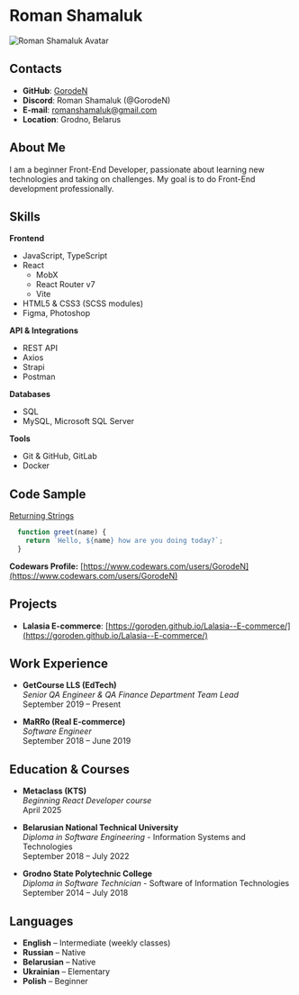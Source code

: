# Roman Shamaluk

![Roman Shamaluk Avatar](https://avatars.githubusercontent.com/u/31999126?v=4)


## Contacts

* **GitHub**: [GorodeN](https://github.com/GorodeN)
* **Discord**: Roman Shamaluk (@GorodeN)
* **E-mail**: [romanshamaluk@gmail.com](mailto:romanshamaluk@gmail.com)
* **Location**: Grodno, Belarus


## About Me

I am a beginner Front-End Developer, passionate about learning new technologies and taking on challenges. My goal is to do Front-End development professionally.


## Skills

**Frontend**
* JavaScript, TypeScript
* React
    * MobX
    * React Router v7
    * Vite
* HTML5 & CSS3 (SCSS modules)
* Figma, Photoshop

**API & Integrations**
* REST API
* Axios
* Strapi
* Postman

**Databases**
* SQL
* MySQL, Microsoft SQL Server

**Tools**
* Git & GitHub, GitLab
* Docker


## Code Sample
[Returning Strings](https://www.codewars.com/kata/55a70521798b14d4750000a4)
```javascript
  function greet(name) {
    return `Hello, ${name} how are you doing today?`;
  }
```

**Codewars Profile:**
[https://www.codewars.com/users/GorodeN](https://www.codewars.com/users/GorodeN)


## Projects

* **Lalasia E-commerce**: 
[https://goroden.github.io/Lalasia--E-commerce/](https://goroden.github.io/Lalasia--E-commerce/)


## Work Experience

* **GetCourse LLS (EdTech)**\
  *Senior QA Engineer & QA Finance Department Team Lead*\
  September 2019 – Present

* **MaRRo (Real E‑commerce)**\
  *Software Engineer*\
  September 2018 – June 2019


## Education & Courses

* **Metaclass (KTS)**\
  *Beginning React Developer course*\
  April 2025

* **Belarusian National Technical University**\
  *Diploma in Software Engineering* - Information Systems and Technologies\
  September 2018 – July 2022

* **Grodno State Polytechnic College**\
  *Diploma in Software Technician* - Software of Information Technologies\
  September 2014 – July 2018


## Languages

* **English** – Intermediate (weekly classes)
* **Russian** – Native
* **Belarusian** – Native
* **Ukrainian** – Elementary
* **Polish** – Beginner
